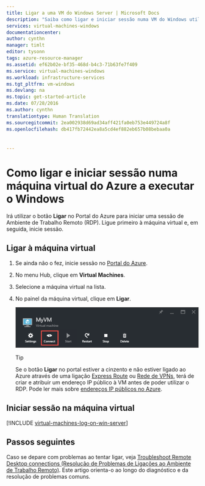 ```yaml
---
title: Ligar a uma VM do Windows Server | Microsoft Docs
description: "Saiba como ligar e iniciar sessão numa VM do Windows utilizando o Portal do Azure e o modelo de implementação Resource Manager."
services: virtual-machines-windows
documentationcenter: 
author: cynthn
manager: timlt
editor: tysonn
tags: azure-resource-manager
ms.assetid: ef62b02e-bf35-468d-b4c3-71b63fe7f409
ms.service: virtual-machines-windows
ms.workload: infrastructure-services
ms.tgt_pltfrm: vm-windows
ms.devlang: na
ms.topic: get-started-article
ms.date: 07/28/2016
ms.author: cynthn
translationtype: Human Translation
ms.sourcegitcommit: 2ea002938d69ad34aff421fa0eb753e449724a8f
ms.openlocfilehash: db417fb72442ea8a5cd4ef882eb657b08bebaa0a


---
```

# <a name="how-to-connect-and-log-on-to-an-azure-virtual-machine-running-windows"></a>Como ligar e iniciar sessão numa máquina virtual do Azure a executar o Windows
Irá utilizar o botão **Ligar** no Portal do Azure para iniciar uma sessão de Ambiente de Trabalho Remoto (RDP). Ligue primeiro à máquina virtual e, em seguida, inicie sessão.

## <a name="connect-to-the-virtual-machine"></a>Ligar à máquina virtual
1. Se ainda não o fez, inicie sessão no [Portal do Azure](https://portal.azure.com/).
2. No menu Hub, clique em **Virtual Machines**.
3. Selecione a máquina virtual na lista.
4. No painel da máquina virtual, clique em **Ligar**.
   
    ![Captura de ecrã do Portal do Azure que mostra como ligar à VM.](./media/virtual-machines-windows-connect-logon/connect.png)
   
   > [!TIP]
   > Se o botão **Ligar** no portal estiver a cinzento e não estiver ligado ao Azure através de uma ligação [Express Route](../expressroute/expressroute-introduction.md) ou [Rede de VPNs](../vpn-gateway/vpn-gateway-howto-site-to-site-resource-manager-portal.md), terá de criar e atribuir um endereço IP público à VM antes de poder utilizar o RDP. Pode ler mais sobre [endereços IP públicos no Azure](../virtual-network/virtual-network-ip-addresses-overview-arm.md).
   > 
   > 

## <a name="log-on-to-the-virtual-machine"></a>Iniciar sessão na máquina virtual
[!INCLUDE [virtual-machines-log-on-win-server](../../includes/virtual-machines-log-on-win-server.md)]

## <a name="next-steps"></a>Passos seguintes
Caso se depare com problemas ao tentar ligar, veja [Troubleshoot Remote Desktop connections (Resolução de Problemas de Ligações ao Ambiente de Trabalho Remoto)](virtual-machines-windows-troubleshoot-rdp-connection.md). Este artigo orienta-o ao longo do diagnóstico e da resolução de problemas comuns.




<!--HONumber=Nov16_HO2-->


